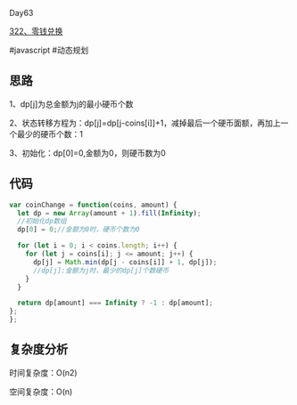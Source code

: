 Day63

[322、零钱兑换](https://leetcode.cn/problems/coin-change/)

#javascript  #动态规划

## 思路
1、dp[j]为总金额为j的最小硬币个数

2、状态转移方程为：dp[j]=dp[j-coins[i]]+1，减掉最后一个硬币面额，再加上一个最少的硬币个数：1

3、初始化：dp[0]=0,金额为0，则硬币数为0

## 代码
```javascript
var coinChange = function(coins, amount) {
  let dp = new Array(amount + 1).fill(Infinity);
  //初始化dp数组
  dp[0] = 0;//金额为0时，硬币个数为0

  for (let i = 0; i < coins.length; i++) {
    for (let j = coins[i]; j <= amount; j++) {
      dp[j] = Math.min(dp[j - coins[i]] + 1, dp[j]);
      //dp[j]:金额为j时，最少的dp[j]个数硬币
    }
  }

  return dp[amount] === Infinity ? -1 : dp[amount];
};
};
```
## 复杂度分析
时间复杂度：O(n2)

空间复杂度：O(n)
